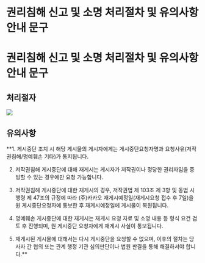# 권리침해 신고 및 소명 처리절차 및 유의사항 안내 문구

**권리침해 신고 및 소명 처리절차 및 유의사항 안내 문구**
==================================

**처리절자**
--------

**![](https://kakaomobilitysupport.zendesk.com/hc/article_attachments/35427419611161)**

**유의사항**
--------

**1. 게시중단 조치 시 해당 게시물의 게시자에게는 게시중단요청자명과 요청사유(저작권침해/명예훼손 기타)가 통지됩니다.  
  
2. 저작권침해 게시중단에 대해 재게시는 게시자가 저작권이나 정당한 권리자임을 증빙할 수 있는 경우에만 요청 가능합니다.  
  
3. 저작권침해 게시중단에 대한 재게시의 경우, 저작권법 제 103조 제 3항 및 동법 시행령 제 47조의 규정에 따라 (주)카카오 재게시예정일(재게시요청 접수 후 7일)을 원 게시중단요청자에 통보한 후 재게시예정일에 게시물이 복원됩니다.  
  
4. 명예훼손 게시중단에 대한 재게시는 재게시 요청 자료 및 소명 내용 등 형식 요건 검토 후 진행되며, 원 게시중단 요청자에게 재게시 사실이 통보됩니다.  
  
5. 재게시된 게시물에 대해서는 다시 게시중단을 요청할 수 없으며, 이후의 절차는 당사자 간 협의 또는 관계 행정 기관 심의판단이나 법원 판결을 통해 해결하셔야 합니다.**
